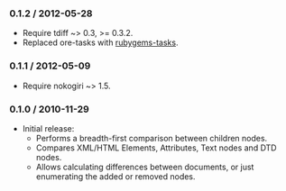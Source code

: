 ### 0.1.2 / 2012-05-28

* Require tdiff ~> 0.3, >= 0.3.2.
* Replaced ore-tasks with
  [rubygems-tasks](https://github.com/postmodern/rubygems-tasks#readme).

### 0.1.1 / 2012-05-09

* Require nokogiri ~> 1.5.

### 0.1.0 / 2010-11-29

* Initial release:
  * Performs a breadth-first comparison between children nodes.
  * Compares XML/HTML Elements, Attributes, Text nodes and DTD nodes.
  * Allows calculating differences between documents, or just enumerating
    the added or removed nodes.


